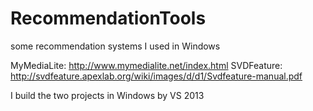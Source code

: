 # RecommendationTools
some recommendation systems I used in Windows

MyMediaLite: http://www.mymedialite.net/index.html
SVDFeature: http://svdfeature.apexlab.org/wiki/images/d/d1/Svdfeature-manual.pdf

I build the two projects in Windows by VS 2013
